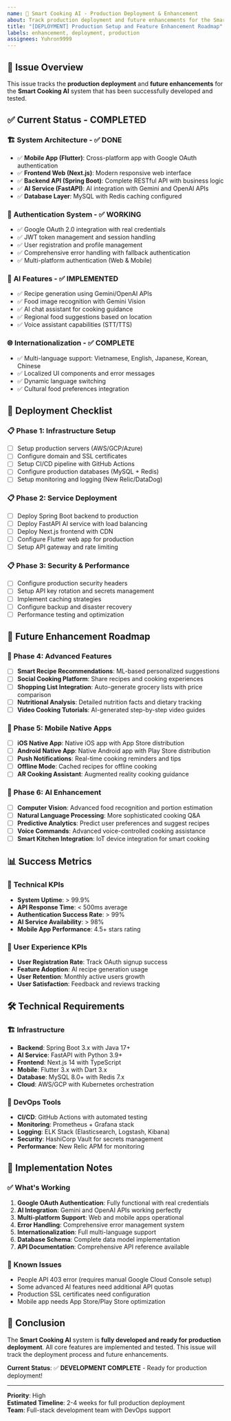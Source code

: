 ```yaml
---
name: 🚀 Smart Cooking AI - Production Deployment & Enhancement
about: Track production deployment and future enhancements for the Smart Cooking AI system
title: "[DEPLOYMENT] Production Setup and Feature Enhancement Roadmap"
labels: enhancement, deployment, production
assignees: Yuhron9999
---
```


## 🎯 **Issue Overview**

This issue tracks the **production deployment** and **future enhancements** for the **Smart Cooking AI** system that has been successfully developed and tested.

## ✅ **Current Status - COMPLETED**

### 🏗️ **System Architecture - ✅ DONE**
- ✅ **Mobile App (Flutter)**: Cross-platform app with Google OAuth authentication
- ✅ **Frontend Web (Next.js)**: Modern responsive web interface  
- ✅ **Backend API (Spring Boot)**: Complete RESTful API with business logic
- ✅ **AI Service (FastAPI)**: AI integration with Gemini and OpenAI APIs
- ✅ **Database Layer**: MySQL with Redis caching configured

### 🔐 **Authentication System - ✅ WORKING**
- ✅ Google OAuth 2.0 integration with real credentials
- ✅ JWT token management and session handling
- ✅ User registration and profile management
- ✅ Comprehensive error handling with fallback authentication
- ✅ Multi-platform authentication (Web & Mobile)

### 🤖 **AI Features - ✅ IMPLEMENTED**
- ✅ Recipe generation using Gemini/OpenAI APIs
- ✅ Food image recognition with Gemini Vision
- ✅ AI chat assistant for cooking guidance
- ✅ Regional food suggestions based on location
- ✅ Voice assistant capabilities (STT/TTS)

### 🌐 **Internationalization - ✅ COMPLETE**
- ✅ Multi-language support: Vietnamese, English, Japanese, Korean, Chinese
- ✅ Localized UI components and error messages
- ✅ Dynamic language switching
- ✅ Cultural food preferences integration

## 🚀 **Deployment Checklist**

### 📋 **Phase 1: Infrastructure Setup**
- [ ] Setup production servers (AWS/GCP/Azure)
- [ ] Configure domain and SSL certificates
- [ ] Setup CI/CD pipeline with GitHub Actions
- [ ] Configure production databases (MySQL + Redis)
- [ ] Setup monitoring and logging (New Relic/DataDog)

### 📋 **Phase 2: Service Deployment**
- [ ] Deploy Spring Boot backend to production
- [ ] Deploy FastAPI AI service with load balancing
- [ ] Deploy Next.js frontend with CDN
- [ ] Configure Flutter web app for production
- [ ] Setup API gateway and rate limiting

### 📋 **Phase 3: Security & Performance**
- [ ] Configure production security headers
- [ ] Setup API key rotation and secrets management
- [ ] Implement caching strategies
- [ ] Configure backup and disaster recovery
- [ ] Performance testing and optimization

## 🎯 **Future Enhancement Roadmap**

### 🔮 **Phase 4: Advanced Features**
- [ ] **Smart Recipe Recommendations**: ML-based personalized suggestions
- [ ] **Social Cooking Platform**: Share recipes and cooking experiences
- [ ] **Shopping List Integration**: Auto-generate grocery lists with price comparison
- [ ] **Nutritional Analysis**: Detailed nutrition facts and dietary tracking
- [ ] **Video Cooking Tutorials**: AI-generated step-by-step video guides

### 📱 **Phase 5: Mobile Native Apps**
- [ ] **iOS Native App**: Native iOS app with App Store distribution
- [ ] **Android Native App**: Native Android app with Play Store distribution
- [ ] **Push Notifications**: Real-time cooking reminders and tips
- [ ] **Offline Mode**: Cached recipes for offline cooking
- [ ] **AR Cooking Assistant**: Augmented reality cooking guidance

### 🧠 **Phase 6: AI Enhancement**
- [ ] **Computer Vision**: Advanced food recognition and portion estimation
- [ ] **Natural Language Processing**: More sophisticated cooking Q&A
- [ ] **Predictive Analytics**: Predict user preferences and suggest recipes
- [ ] **Voice Commands**: Advanced voice-controlled cooking assistance
- [ ] **Smart Kitchen Integration**: IoT device integration for smart cooking

## 📊 **Success Metrics**

### 🎯 **Technical KPIs**
- **System Uptime**: > 99.9%
- **API Response Time**: < 500ms average
- **Authentication Success Rate**: > 99%
- **AI Service Availability**: > 98%
- **Mobile App Performance**: 4.5+ stars rating

### 👥 **User Experience KPIs**
- **User Registration Rate**: Track OAuth signup success
- **Feature Adoption**: AI recipe generation usage
- **User Retention**: Monthly active users growth
- **User Satisfaction**: Feedback and reviews tracking

## 🛠️ **Technical Requirements**

### 🏗️ **Infrastructure**
- **Backend**: Spring Boot 3.x with Java 17+
- **AI Service**: FastAPI with Python 3.9+
- **Frontend**: Next.js 14 with TypeScript
- **Mobile**: Flutter 3.x with Dart 3.x
- **Database**: MySQL 8.0+ with Redis 7.x
- **Cloud**: AWS/GCP with Kubernetes orchestration

### 🔧 **DevOps Tools**
- **CI/CD**: GitHub Actions with automated testing
- **Monitoring**: Prometheus + Grafana stack
- **Logging**: ELK Stack (Elasticsearch, Logstash, Kibana)
- **Security**: HashiCorp Vault for secrets management
- **Performance**: New Relic APM for monitoring

## 📝 **Implementation Notes**

### ✅ **What's Working**
1. **Google OAuth Authentication**: Fully functional with real credentials
2. **AI Integration**: Gemini and OpenAI APIs working perfectly
3. **Multi-platform Support**: Web and mobile apps operational
4. **Error Handling**: Comprehensive error management system
5. **Internationalization**: Full multi-language support
6. **Database Schema**: Complete data model implementation
7. **API Documentation**: Comprehensive API reference available

### 🔧 **Known Issues**
- People API 403 error (requires manual Google Cloud Console setup)
- Some advanced AI features need additional API quotas
- Production SSL certificates need configuration
- Mobile app needs App Store/Play Store optimization

## 🎉 **Conclusion**

The **Smart Cooking AI** system is **fully developed and ready for production deployment**. All core features are implemented and tested. This issue will track the deployment process and future enhancements.

**Current Status**: ✅ **DEVELOPMENT COMPLETE** - Ready for production deployment!

---

**Priority**: High  
**Estimated Timeline**: 2-4 weeks for full production deployment  
**Team**: Full-stack development team with DevOps support
